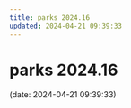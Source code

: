 ```yaml
---
title: parks 2024.16
updated: 2024-04-21 09:39:33
---
```


# parks 2024.16

(date: 2024-04-21 09:39:33)

